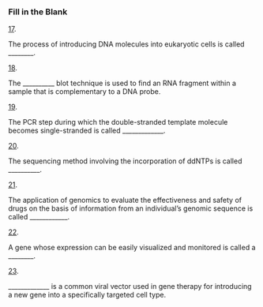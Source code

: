 ### Fill in the Blank

[17](https://openstax.org/books/microbiology/pages/chapter-12#fs-id1167740241643-solution). 

The process of introducing DNA molecules into eukaryotic cells is called \_\_\_\_\_\_\_\_.

[18](https://openstax.org/books/microbiology/pages/chapter-12#fs-id1167742646823-solution). 

The \_\_\_\_\_\_\_\_\_\_ blot technique is used to find an RNA fragment within a sample that is complementary to a DNA probe.

[19](https://openstax.org/books/microbiology/pages/chapter-12#fs-id1167742778299-solution). 

The PCR step during which the double-stranded template molecule becomes single-stranded is called \_\_\_\_\_\_\_\_\_\_\_\_\_.

[20](https://openstax.org/books/microbiology/pages/chapter-12#fs-id1167742647675-solution). 

The sequencing method involving the incorporation of ddNTPs is called \_\_\_\_\_\_\_\_\_\_.

[21](https://openstax.org/books/microbiology/pages/chapter-12#fs-id1167742495978-solution). 

The application of genomics to evaluate the effectiveness and safety of drugs on the basis of information from an individual’s genomic sequence is called \_\_\_\_\_\_\_\_\_\_\_\_.

[22](https://openstax.org/books/microbiology/pages/chapter-12#fs-id1167742455631-solution). 

A gene whose expression can be easily visualized and monitored is called a \_\_\_\_\_\_\_\_.

[23](https://openstax.org/books/microbiology/pages/chapter-12#fs-id1167741366432-solution). 

\_\_\_\_\_\_\_\_\_\_\_\_\_ is a common viral vector used in gene therapy for introducing a new gene into a specifically targeted cell type.